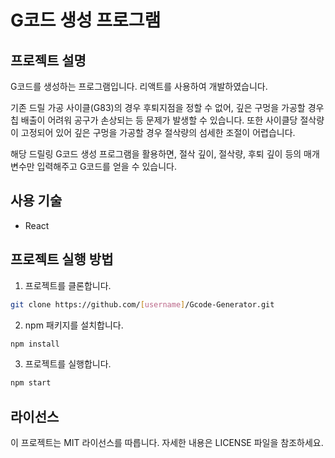 # G코드 생성 프로그램
## 프로젝트 설명
G코드를 생성하는 프로그램입니다. 리액트를 사용하여 개발하였습니다.

기존 드릴 가공 사이클(G83)의 경우 후퇴지점을 정할 수 없어, 깊은 구멍을 가공할 경우 칩 배출이 어려워 공구가 손상되는 등 문제가 발생할 수 있습니다. 또한 사이클당 절삭량이 고정되어 있어 깊은 구멍을 가공할 경우 절삭량의 섬세한 조절이 어렵습니다.

 해당 드릴링 G코드 생성 프로그램을 활용하면, 절삭 깊이, 절삭량, 후퇴 깊이 등의 매개변수만 입력해주고 G코드를 얻을 수 있습니다.

## 사용 기술
- React
## 프로젝트 실행 방법
1. 프로젝트를 클론합니다.
``` bash
git clone https://github.com/[username]/Gcode-Generator.git
```
2. npm 패키지를 설치합니다.
``` bash
npm install
```
3. 프로젝트를 실행합니다.
``` bash
npm start
```
## 라이선스
이 프로젝트는 MIT 라이선스를 따릅니다. 자세한 내용은 LICENSE 파일을 참조하세요.